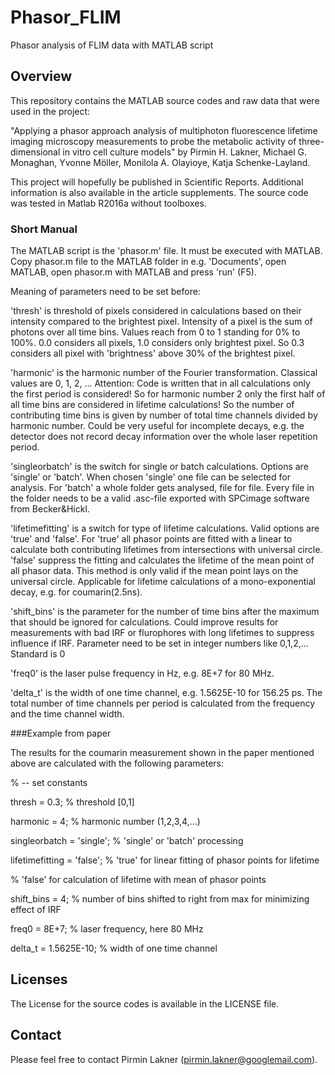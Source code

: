 # Phasor_FLIM
Phasor analysis of FLIM data with MATLAB script

## Overview

This repository contains the MATLAB source codes and raw data that were used in the project:

"Applying a phasor approach analysis of multiphoton fluorescence lifetime imaging microscopy measurements to probe the metabolic activity of three-dimensional in vitro cell culture models" by Pirmin H. Lakner, Michael G. Monaghan, Yvonne Möller, Monilola A. Olayioye, Katja Schenke-Layland.

This project will hopefully be published in Scientific Reports. Additional information is also available in the article supplements. The source code was tested in Matlab R2016a without toolboxes.

### Short Manual

The MATLAB script is the 'phasor.m' file. It must be executed with MATLAB. Copy phasor.m file to the MATLAB folder in e.g. 'Documents', open MATLAB, open phasor.m with MATLAB and press 'run' (F5). 

Meaning of parameters need to be set before:

'thresh' is threshold of pixels considered in calculations based on their intensity compared to the brightest pixel. Intensity of a pixel is the sum of photons over all time bins. Values reach from 0 to 1 standing for 0% to 100%. 0.0 considers all pixels, 1.0 considers only brightest pixel. So 0.3 considers all pixel with 'brightness' above 30% of the brightest pixel.

'harmonic' is the harmonic number of the Fourier transformation. Classical values are 0, 1, 2, ... Attention: Code is written that in all calculations only the first period is considered! So for harmonic number 2 only the first half of all time bins are considered in lifetime calculations! So the number of contributing time bins is given by number of total time channels divided by harmonic number. Could be very useful for incomplete decays, e.g. the detector does not record decay information over the whole laser repetition period. 

'singleorbatch' is the switch for single or batch calculations. Options are 'single' or 'batch'. When chosen 'single' one file can be selected for analysis. For 'batch' a whole folder gets analysed, file for file. Every file in the folder needs to be a valid .asc-file exported with SPCimage software from Becker&Hickl.

'lifetimefitting' is a switch for type of lifetime calculations. Valid options are 'true' and 'false'. For 'true' all phasor points are fitted with a linear to calculate both contributing lifetimes from intersections with universal circle. 'false' suppress the fitting and calculates the lifetime of the mean point of all phasor data. This method is only valid if the mean point lays on the universal circle. Applicable for lifetime calculations of a mono-exponential decay, e.g. for coumarin(2.5ns). 

'shift_bins' is the parameter for the number of time bins after the maximum that should be ignored for calculations. Could improve results for measurements with bad IRF or flurophores with long lifetimes to suppress influence if IRF. Parameter need to be set in integer numbers like 0,1,2,... Standard is 0

'freq0' is the laser pulse frequency in Hz, e.g. 8E+7 for 80 MHz.

'delta_t' is the width of one time channel, e.g. 1.5625E-10 for 156.25 ps. The total number of time channels per period is calculated from the frequency and the time channel width.

###Example from paper

The results for the coumarin measurement shown in the paper mentioned above are calculated with the following parameters:

% -- set constants

thresh = 0.3;               % threshold [0,1]

harmonic = 4;               % harmonic number (1,2,3,4,...)

singleorbatch = 'single';   % 'single' or 'batch' processing

lifetimefitting = 'false';   % 'true' for linear fitting of phasor points for lifetime

% 'false' for calculation of lifetime with mean of phasor points


shift_bins = 4;             % number of bins shifted to right from max for minimizing effect of IRF

freq0 = 8E+7;                   % laser frequency, here 80 MHz

delta_t = 1.5625E-10;           % width of one time channel

## Licenses

The License for the source codes is available in the LICENSE file. 

## Contact

Please feel free to contact Pirmin Lakner (pirmin.lakner@googlemail.com).
